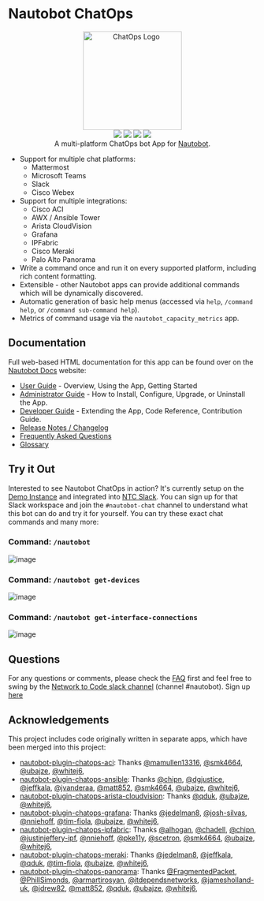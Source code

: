 # Nautobot ChatOps

<p align="center">
  <img src="https://raw.githubusercontent.com/nautobot/nautobot-app-chatops/develop/docs/assets/icon-ChatOps.png" alt="ChatOps Logo" class="logo" height="200px">
  <br>
  <a href="https://github.com/nautobot/nautobot-app-chatops/actions"><img src="https://github.com/nautobot/nautobot-app-chatops/actions/workflows/ci.yml/badge.svg?branch=main"></a>
  <a href="https://docs.nautobot.com/projects/chatops/en/latest"><img src="https://readthedocs.org/projects/nautobot-plugin-chatops/badge/"></a>
  <a href="https://pypi.org/project/nautobot-chatops/"><img src="https://img.shields.io/pypi/v/nautobot-chatops"></a>
  <a href="https://pypi.org/project/nautobot-chatops/"><img src="https://img.shields.io/pypi/dm/nautobot-chatops"></a>
  <br>
  A multi-platform ChatOps bot App for <a href="https://github.com/nautobot/nautobot">Nautobot</a>.
</p>

- Support for multiple chat platforms:
    - Mattermost
    - Microsoft Teams
    - Slack
    - Cisco Webex
- Support for multiple integrations:
    - Cisco ACI
    - AWX / Ansible Tower
    - Arista CloudVision
    - Grafana
    - IPFabric
    - Cisco Meraki
    - Palo Alto Panorama
- Write a command once and run it on every supported platform, including rich content formatting.
- Extensible - other Nautobot apps can provide additional commands which will be dynamically discovered.
- Automatic generation of basic help menus (accessed via `help`, `/command help`, or `/command sub-command help`).
- Metrics of command usage via the `nautobot_capacity_metrics` app.

## Documentation

Full web-based HTML documentation for this app can be found over on the [Nautobot Docs](https://docs.nautobot.com/projects/chatops/en/latest/) website:

- [User Guide](https://docs.nautobot.com/projects/chatops/en/latest/user/app_overview/) - Overview, Using the App, Getting Started
- [Administrator Guide](https://docs.nautobot.com/projects/chatops/en/latest/admin/install/) - How to Install, Configure, Upgrade, or Uninstall the App.
- [Developer Guide](https://docs.nautobot.com/projects/chatops/en/latest/dev/contributing/) - Extending the App, Code Reference, Contribution Guide.
- [Release Notes / Changelog](https://docs.nautobot.com/projects/chatops/en/latest/admin/release_notes/)
- [Frequently Asked Questions](https://docs.nautobot.com/projects/chatops/en/latest/user/app_faq/)
- [Glossary](https://docs.nautobot.com/projects/chatops/en/latest/glossary/)

## Try it Out

Interested to see Nautobot ChatOps in action?  It's currently setup on the [Demo Instance](https://demo.nautobot.com/) and integrated into [NTC Slack](https://slack.networktocode.com).  You can sign up for that Slack workspace and join the `#nautobot-chat` channel to understand what this bot can do and try it for yourself.  You can try these exact chat commands and many more:

### Command: `/nautobot`

![image](https://user-images.githubusercontent.com/6332586/118281576-5db4e980-b49b-11eb-8574-1332ed4b9757.png)

### Command: `/nautobot get-devices`

![image](https://user-images.githubusercontent.com/6332586/118281772-95239600-b49b-11eb-9c79-e2040dc4a982.png)

### Command: `/nautobot get-interface-connections`

![image](https://user-images.githubusercontent.com/6332586/118281976-ca2fe880-b49b-11eb-87ad-2a41eaa168ed.png)

## Questions

For any questions or comments, please check the [FAQ](https://docs.nautobot.com/projects/chatops/en/latest/user/app_faq/) first and feel free to swing by the [Network to Code slack channel](https://networktocode.slack.com/) (channel #nautobot).
Sign up [here](https://slack.networktocode.com/)

## Acknowledgements

This project includes code originally written in separate apps, which have been merged into this project:

- [nautobot-plugin-chatops-aci](https://github.com/nautobot/nautobot-plugin-chatops-aci):
    Thanks
    [@mamullen13316](https://github.com/mamullen13316),
    [@smk4664](https://github.com/smk4664),
    [@ubajze](https://github.com/ubajze),
    [@whitej6](https://github.com/whitej6),
- [nautobot-plugin-chatops-ansible](https://github.com/nautobot/nautobot-plugin-chatops-ansible):
    Thanks
    [@chipn](https://github.com/chipn),
    [@dgjustice](https://github.com/dgjustice),
    [@jeffkala](https://github.com/jeffkala),
    [@jvanderaa](https://github.com/jvanderaa),
    [@matt852](https://github.com/matt852),
    [@smk4664](https://github.com/smk4664),
    [@ubajze](https://github.com/ubajze),
    [@whitej6](https://github.com/whitej6),
- [nautobot-plugin-chatops-arista-cloudvision](https://github.com/nautobot/nautobot-plugin-chatops-arista-cloudvision):
    Thanks
    [@qduk](https://github.com/qduk),
    [@ubajze](https://github.com/ubajze),
    [@whitej6](https://github.com/whitej6),
- [nautobot-plugin-chatops-grafana](https://github.com/nautobot/nautobot-plugin-chatops-grafana):
    Thanks
    [@jedelman8](https://github.com/jedelman8),
    [@josh-silvas](https://github.com/josh-silvas),
    [@nniehoff](https://github.com/nniehoff),
    [@tim-fiola](https://github.com/tim-fiola),
    [@ubajze](https://github.com/ubajze),
    [@whitej6](https://github.com/whitej6),
- [nautobot-plugin-chatops-ipfabric](https://github.com/nautobot/nautobot-plugin-chatops-ipfabric):
    Thanks
    [@alhogan](https://github.com/alhogan),
    [@chadell](https://github.com/chadell),
    [@chipn](https://github.com/chipn),
    [@justinjeffery-ipf](https://github.com/justinjeffery-ipf),
    [@nniehoff](https://github.com/nniehoff),
    [@pke11y](https://github.com/pke11y),
    [@scetron](https://github.com/scetron),
    [@smk4664](https://github.com/smk4664),
    [@ubajze](https://github.com/ubajze),
    [@whitej6](https://github.com/whitej6),
- [nautobot-plugin-chatops-meraki](https://github.com/nautobot/nautobot-plugin-chatops-meraki):
    Thanks
    [@jedelman8](https://github.com/jedelman8),
    [@jeffkala](https://github.com/jeffkala),
    [@qduk](https://github.com/qduk),
    [@tim-fiola](https://github.com/tim-fiola),
    [@ubajze](https://github.com/ubajze),
    [@whitej6](https://github.com/whitej6),
- [nautobot-plugin-chatops-panorama](https://github.com/nautobot/nautobot-plugin-chatops-panorama):
    Thanks
    [@FragmentedPacket](https://github.com/FragmentedPacket),
    [@PhillSimonds](https://github.com/PhillSimonds),
    [@armartirosyan](https://github.com/armartirosyan),
    [@itdependsnetworks](https://github.com/itdependsnetworks),
    [@jamesholland-uk](https://github.com/jamesholland-uk),
    [@jdrew82](https://github.com/jdrew82),
    [@matt852](https://github.com/matt852),
    [@qduk](https://github.com/qduk),
    [@ubajze](https://github.com/ubajze),
    [@whitej6](https://github.com/whitej6),
